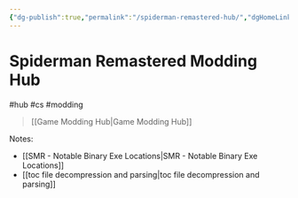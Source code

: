 ```yaml
---
{"dg-publish":true,"permalink":"/spiderman-remastered-hub/","dgHomeLink":true,"dgPassFrontmatter":false,"dgShowLocalGraph":true}
---
```


# Spiderman Remastered Modding Hub
#hub #cs #modding
> [[Game Modding Hub|Game Modding Hub]]

Notes:
* [[SMR - Notable Binary Exe Locations|SMR - Notable Binary Exe Locations]]
* [[toc file decompression and parsing|toc file decompression and parsing]]
